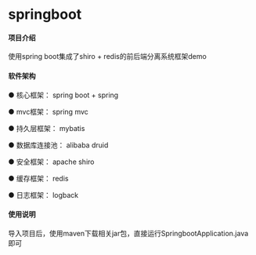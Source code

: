 # springboot

#### 项目介绍
使用spring boot集成了shiro + redis的前后端分离系统框架demo

#### 软件架构
● 核心框架： spring boot + spring

● mvc框架： spring mvc

● 持久层框架： mybatis

● 数据库连接池： alibaba druid

● 安全框架： apache shiro

● 缓存框架： redis

● 日志框架： logback


#### 使用说明

导入项目后，使用maven下载相关jar包，直接运行SpringbootApplication.java即可

